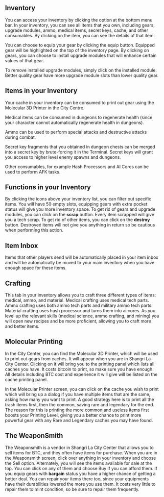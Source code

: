 ## Inventory

You can access your inventory by clicking the option at the bottom menu bar. In your inventory, you can see all items that you own, including gears, upgrade modules, ammo, medical items, secret keys, cache, and other consumables. By clicking on the item, you can see the details of that item.  

You can choose to equip your gear by clicking the equip button. Equipped gear will be highlighted on the top of the inventory page. By clicking on gears, you can choose to install upgrade modules that will enhance certain values of that gear.  

To remove installed upgrade modules, simply click on the installed module. Better quality gear have more upgrade module slots than lower quality gear.  

## Items in your Inventory

Your cache in your inventory can be consumed to print out gear using the Molecular 3D Printer in the City Centre.  

Medical items can be consumed in dungeons to regenerate health (since your character cannot automatically regenerate health in dungeons).  

Ammo can be used to perform special attacks and destructive attacks during combat.

Secret key fragments that you obtained in dungeon chests can be merged into a secret key by brute-forcing it in the Terminal. Secret keys will grant you access to higher level enemy spawns and dungeons.  

Other consumables, for example Hash Processors and AI Cores can be used to perform AFK tasks.

## Functions in your Inventory

By clicking the icons above your inventory list, you can filter out specific items. You will have 50 empty slots, equipping gears with extra pocket status will give you more inventory space. To get rid of gears and upgrade modules, you can click on the **scrap** button. Every item scrapped will give you a tech scrap. To get rid of other items, you can click on the **destroy** button. Destroyed items will not give you anything in return so be cautious when performing this action.  

## Item Inbox

Items that other players send will be automatically placed in your item inbox and will be automatically be moved to your main inventory when you have enough space for these items.

## Crafting

This tab in your inventory allows you to craft three different types of items: medical, ammo, and material. Medical crafting uses medical tech parts. Ammo crafting uses both ammo tech parts and military ammo tech parts. Material crafting uses hash processor and turns them into ai cores. As you level up the relevant skills (medical science, ammo crafting, and mining) you will open new recipes and be more proficient, allowing you to craft more and better items.
 

## Molecular Printing

In the City Center, you can find the Molecular 3D Printer, which will be used to print out gears from caches. It will appear when you are in Shangri La City Center. Clicking on it will bring you to the printing panel which lists all caches you have. It costs bitcoin to print, so make sure you have enough. All details including BTC cost and experience it will give will be listed on the cache printing panel.  

In the Molecular Printer screen, you can click on the cache you wish to print which will bring up a dialog if you have multiple items that are the same, asking how many you want to print. A good strategy here is to print all the trash items first, then the common, saving rare and legendary for the end. The reason for this is printing the more common and useless items first boosts your Printing Level, giving you a better chance to print more powerful gear with any Rare and Legendary caches you may have found.  

## The WeaponSmith

The Weaponsmith is a vendor in Shangri La City Center that allows you to sell items for BTC, and they often have items for purchase. When you are in the Weaponsmith screen, click over anything in your inventory and choose the Sell option. Alternately, you will see the items available for sale at the top. You can click on any of them and choose Buy if you can afford them. If you equip gears with **bargain** status you have a higher chance of getting a better deal. You can repair your items there too, since your equipments have their durabilities lowered the more you use them. It costs very little to repair them to mint condition, so be sure to repair them frequently.  
